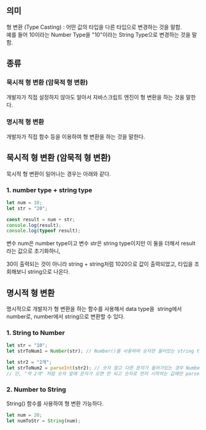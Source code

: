 ## **의미**

형 변환 (Type Casting) : 어떤 값의 타입을 다른 타입으로 변경하는 것을 말함.  
예를 들어 10이라는 Number Type을 "10"이라는 String Type으로 변경하는 것을 말함.

## **종류**

### **묵시적 형 변환 (암묵적 형 변환)**

개발자가 직접 설정하지 않아도 알아서 자바스크립트 엔진이 형 변환을 하는 것을 말한다.

### **명시적 형 변환**

개발자가 직접 함수 등을 이용하여 형 변환을 하는 것을 말한다.

## **묵시적 형 변환 (암묵적 형 변환)**

묵시적 형 변환이 일어나는 경우는 아래와 같다.

### **1\. number type + string type**

```javascript
let num = 10;
let str = "20";

const result = num + str;
console.log(result);
console.log(typeof result);
```

변수 num은 number type이고 변수 str은 string type이지만 이 둘을 더해서 result라는 값으로 초기화하니,

30이 출력되는 것이 아니라 string + string처럼 1020으로 값이 출력되었고, 타입을 조회해보니 string으로 나온다.

## **명시적 형 변환**

명시적으로 개발자가 형 변환을 하는 함수를 사용해서 data type을  string에서 number로, number에서 string으로 변환할 수 있다.

### **1\. String to Number**

```javascript
let str = "10";
let strToNum1 = Number(str); // Number()를 사용하여 숫자만 들어있는 string type을 number type으로 형 변환 할 수 있다.

let str2 = "2개";
let strToNum2 = parseInt(str2); // 숫자 말고 다른 문자가 들어가있는 경우 Number로는 형 변환 되지 않고, parseInt()를 사용해야 한다.
// 단, "약 2개" 처럼 숫자 앞에 문자가 오면 안 되고 숫자로 먼저 시작하는 값에만 parseInt()를 사용할 수 있다.
```

### **2\. Number to String**

String() 함수를 사용하여 형 변환 가능하다.

```javascript
let num = 20;
let numToStr = String(num);
```